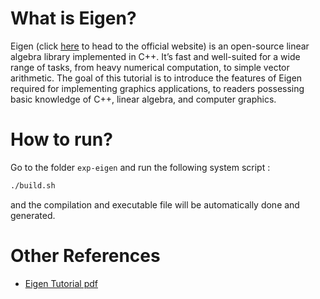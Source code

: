 
# What is Eigen?

Eigen (click [here](https://eigen.tuxfamily.org/index.php?title=Main_Page) to head to the official website) is an open-source linear algebra library implemented in C++. It’s fast and well-suited for a wide range of tasks, from heavy numerical computation, to simple vector arithmetic. The goal of this tutorial is to introduce the features of Eigen required for implementing graphics applications, to readers possessing basic knowledge of C++, linear algebra, and computer graphics.



# How to run?

Go to the folder `exp-eigen` and run the following system script :

```bash
./build.sh
```

and the compilation and executable file will be automatically done and generated.





# Other References

+ [Eigen Tutorial pdf](https://cs2240.graphics/assignments/eigen_tutorial.pdf)

